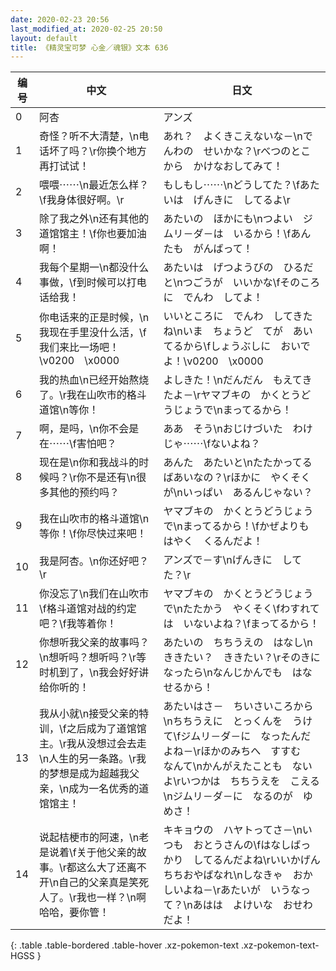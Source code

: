 ```yaml
---
date: 2020-02-23 20:56
last_modified_at: 2020-02-25 20:50
layout: default
title: 《精灵宝可梦 心金／魂银》文本 636
---
```

| 编号 | 中文 | 日文 |
| ---- | ---- | ---- |
| 0 | 阿杏 | アンズ |
| 1 | 奇怪？听不大清楚，\n电话坏了吗？\r你换个地方再打试试！ | あれ？　よくきこえないな－\nでんわの　せいかな？\rべつのとこから　かけなおしてみて！ |
| 2 | 喂喂⋯⋯\n最近怎么样？\f我身体很好啊。\r | もしもし⋯⋯\nどうしてた？\fあたいは　げんきに　してるよ\r |
| 3 | 除了我之外\n还有其他的道馆馆主！\f你也要加油啊！ | あたいの　ほかにも\nつよい　ジムリ－ダ－は　いるから！\fあんたも　がんばって！ |
| 4 | 我每个星期一\n都没什么事做，\f到时候可以打电话给我！ | あたいは　げつようびの　ひるだと\nつごうが　いいかな\fそのころに　でんわ　してよ！ |
| 5 | 你电话来的正是时候，\n我现在手里没什么活，\f我们来比一场吧！\v0200　\x0000 | いいところに　でんわ　してきたね\nいま　ちょうど　てが　あいてるから\fしょうぶしに　おいでよ！\v0200　\x0000 |
| 6 | 我的热血\n已经开始熬烧了。\r我在山吹市的格斗道馆\n等你！ | よしきた！\nだんだん　もえてきたよ－\rヤマブキの　かくとうどうじょうで\nまってるから！ |
| 7 | 啊，是吗，\n你不会是在⋯⋯\f害怕吧？ | ああ　そう\nおじけづいた　わけじゃ⋯⋯\fないよね？ |
| 8 | 现在是\n你和我战斗的时候吗？\r你不是还有\n很多其他的预约吗？ | あんた　あたいと\nたたかってる　ばあいなの？\rほかに　やくそくが\nいっぱい　あるんじゃない？ |
| 9 | 我在山吹市的格斗道馆\n等你！\f你尽快过来吧！ | ヤマブキの　かくとうどうじょうで\nまってるから！\fかぜよりも　はやく　くるんだよ！ |
| 10 | 我是阿杏。\n你还好吧？\r | アンズで－す\nげんきに　してた？\r |
| 11 | 你没忘了\n我们在山吹市\f格斗道馆对战的约定吧？\f我等着你！ | ヤマブキの　かくとうどうじょうで\nたたかう　やくそく\fわすれては　いないよね？\fまってるから！ |
| 12 | 你想听我父亲的故事吗？\n想听吗？想听吗？\r等时机到了，\n我会好好讲给你听的！ | あたいの　ちちうえの　はなし\nききたい？　ききたい？\rそのきに　なったら\nなんじかんでも　はなせるから！ |
| 13 | 我从小就\n接受父亲的特训，\f之后成为了道馆馆主。\r我从没想过会去走\n人生的另一条路。\r我的梦想是成为超越我父亲，\n成为一名优秀的道馆馆主！ | あたいはさ－　ちいさいころから\nちちうえに　とっくんを　うけて\fジムリ－ダ－に　なったんだよね－\rほかのみちへ　すすむ　なんて\nかんがえたことも　ないよ\rいつかは　ちちうえを　こえる\nジムリ－ダ－に　なるのが　ゆめさ！ |
| 14 | 说起桔梗市的阿速，\n老是说着\f关于他父亲的故事。\r都这么大了还离不开\n自己的父亲真是笑死人了。\r我也一样？\n啊哈哈，要你管！ | キキョウの　ハヤトってさ－\nいつも　おとうさんの\fはなしばっかり　してるんだよね\rいいかげん　ちちおやばなれ\nしなきゃ　おかしいよね－\rあたいが　いうなって？\nあはは　よけいな　おせわだよ！ |
{: .table .table-bordered .table-hover .xz-pokemon-text .xz-pokemon-text-HGSS }